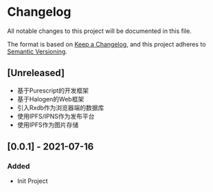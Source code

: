 # Changelog
All notable changes to this project will be documented in this file.

The format is based on [Keep a Changelog](https://keepachangelog.com/en/1.0.0/),
and this project adheres to [Semantic Versioning](https://semver.org/spec/v2.0.0.html).

## [Unreleased]
- 基于Purescript的开发框架
- 基于Halogen的Web框架
- 引入Rxdb作为浏览器端的数据库
- 使用IPFS/IPNS作为发布平台
- 使用IPFS作为图片存储

## [0.0.1] - 2021-07-16
### Added
- Init Project
